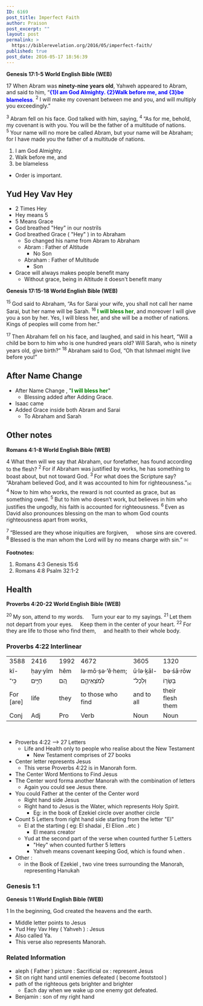 ```yaml
---
ID: 6169
post_title: Imperfect Faith
author: Praison
post_excerpt: ""
layout: post
permalink: >
  https://biblerevelation.org/2016/05/imperfect-faith/
published: true
post_date: 2016-05-17 18:56:39
---
```

<strong><span class="passage-display-bcv">Genesis 17:1-5
</span><span class="passage-display-version">World English Bible (WEB)
</span></strong>
<p class="chapter-2"><span id="en-WEB-399" class="text Gen-17-1"><span class="chapternum">17 </span>When Abram was <strong>ninety-nine years old</strong>, Yahweh appeared to Abram, and said to him, “<span style="color: #0000ff;"><strong>{1}I am God Almighty. {2}Walk before me, and {3}be blameless</strong></span>. </span><span id="en-WEB-400" class="text Gen-17-2"><sup class="versenum">2 </sup>I will make my covenant between me and you, and will multiply you exceedingly.”</span></p>
<span id="en-WEB-401" class="text Gen-17-3"><sup class="versenum">3 </sup>Abram fell on his face. God talked with him, saying, </span><span id="en-WEB-402" class="text Gen-17-4"><sup class="versenum">4 </sup>“As for me, behold, my covenant is with you. You will be the father of a multitude of nations. </span><span id="en-WEB-403" class="text Gen-17-5"><sup class="versenum">5 </sup>Your name will no more be called Abram, but your name will be Abraham; for I have made you the father of a multitude of nations.</span>
<ol>
 	<li>I am God Almighty.</li>
 	<li>Walk before me, and</li>
 	<li>be blameless</li>
</ol>
<ul>
 	<li>Order is important.</li>
</ul>
<h2 class="line"><strong>Yud Hey Vav Hey</strong></h2>
<ul>
 	<li>2 Times Hey</li>
 	<li>Hey means 5</li>
 	<li>5 Means Grace</li>
 	<li>God breathed "Hey" in our nostrils</li>
 	<li>God breathed Grace ( "Hey" ) in to Abraham
<ul>
 	<li>So changed his name from Abram to Abraham</li>
 	<li>Abram : Father of Altitude
<ul>
 	<li>No Son</li>
</ul>
</li>
 	<li>Abraham : Father of Multitude
<ul>
 	<li>Son</li>
</ul>
</li>
</ul>
</li>
 	<li>Grace will always makes people benefit many
<ul>
 	<li>Without grace, being in Altitude it doesn't benefit many</li>
</ul>
</li>
</ul>
<strong><span class="passage-display-bcv">Genesis 17:15-18
</span><span class="passage-display-version">World English Bible (WEB)</span></strong>

<span id="en-WEB-413" class="text Gen-17-15"><sup class="versenum">15 </sup>God said to Abraham, “As for Sarai your wife, you shall not call her name Sarai, but her name will be Sarah. </span><span id="en-WEB-414" class="text Gen-17-16"><sup class="versenum">16 </sup><span style="color: #008000;"><strong>I will bless her</strong></span>, and moreover I will give you a son by her. Yes, I will bless her, and she will be a mother of nations. Kings of peoples will come from her.”</span>

<span id="en-WEB-415" class="text Gen-17-17"><sup class="versenum">17 </sup>Then Abraham fell on his face, and laughed, and said in his heart, “Will a child be born to him who is one hundred years old? Will Sarah, who is ninety years old, give birth?” </span><span id="en-WEB-416" class="text Gen-17-18"><sup class="versenum">18 </sup>Abraham said to God, “Oh that Ishmael might live before you!”</span>
<h2><strong>After Name Change</strong></h2>
<ul>
 	<li>After Name Change , "<span style="color: #008000;"><strong>I will bless her</strong></span>"
<ul>
 	<li>Blessing added after Adding Grace.</li>
</ul>
</li>
 	<li>Isaac came</li>
 	<li>Added Grace inside both Abram and Sarai
<ul>
 	<li>To Abraham and Sarah</li>
</ul>
</li>
</ul>
<h2><strong>Other notes</strong></h2>
<strong><span class="passage-display-bcv">Romans 4:1-8
</span><span class="passage-display-version">World English Bible (WEB)</span></strong>
<p class="chapter-1"><span id="en-WEB-28024" class="text Rom-4-1"><span class="chapternum">4 </span>What then will we say that Abraham, our forefather, has found according to the flesh? </span><span id="en-WEB-28025" class="text Rom-4-2"><sup class="versenum">2 </sup>For if Abraham was justified by works, he has something to boast about, but not toward God. </span><span id="en-WEB-28026" class="text Rom-4-3"><sup class="versenum">3 </sup>For what does the Scripture say? “Abraham believed God, and it was accounted to him for righteousness.”<sup class="footnote" style="box-sizing: border-box; font-size: 0.625em; line-height: 22px; position: relative; vertical-align: top; top: 0px;" data-fn="#fen-WEB-28026a" data-link="[&lt;a href=&quot;#fen-WEB-28026a&quot; title=&quot;See footnote a&quot;&gt;a&lt;/a&gt;]">[a]</sup> </span><span id="en-WEB-28027" class="text Rom-4-4"><sup class="versenum">4 </sup>Now to him who works, the reward is not counted as grace, but as something owed. </span><span id="en-WEB-28028" class="text Rom-4-5"><sup class="versenum">5 </sup>But to him who doesn’t work, but believes in him who justifies the ungodly, his faith is accounted for righteousness. </span><span id="en-WEB-28029" class="text Rom-4-6"><sup class="versenum">6 </sup>Even as David also pronounces blessing on the man to whom God counts righteousness apart from works,</span></p>

<div class="poetry">
<p class="line"><span id="en-WEB-28030" class="text Rom-4-7"><sup class="versenum">7 </sup>“Blessed are they whose iniquities are forgiven,</span>
<span class="indent-1"><span class="indent-1-breaks">    </span><span class="text Rom-4-7">whose sins are covered.</span></span>
<span id="en-WEB-28031" class="text Rom-4-8"><sup class="versenum">8 </sup>Blessed is the man whom the Lord will by no means charge with sin.” <sup class="footnote" style="box-sizing: border-box; font-size: 0.625em; line-height: 22px; position: relative; vertical-align: top; top: 0px;" data-fn="#fen-WEB-28031b" data-link="[&lt;a href=&quot;#fen-WEB-28031b&quot; title=&quot;See footnote b&quot;&gt;b&lt;/a&gt;]">[b]</sup></span></p>

</div>
<div class="footnotes">

<strong>Footnotes:</strong>
<ol>
 	<li id="fen-WEB-28026a">Romans 4:3 <span class="footnote-text">Genesis 15:6</span></li>
 	<li id="fen-WEB-28031b">Romans 4:8 <span class="footnote-text">Psalm 32:1-2</span></li>
</ol>
<h2><strong>Health</strong></h2>
<strong><span class="passage-display-bcv">Proverbs 4:20-22
</span><span class="passage-display-version">World English Bible (WEB)</span></strong>
<div class="poetry top-1">
<p class="line"><span id="en-WEB-16511" class="text Prov-4-20"><sup class="versenum">20 </sup>My son, attend to my words.</span>
<span class="indent-1"><span class="indent-1-breaks">    </span><span class="text Prov-4-20">Turn your ear to my sayings.</span></span>
<span id="en-WEB-16512" class="text Prov-4-21"><sup class="versenum">21 </sup>Let them not depart from your eyes.</span>
<span class="indent-1"><span class="indent-1-breaks">    </span><span class="text Prov-4-21">Keep them in the center of your heart.</span></span>
<span id="en-WEB-16513" class="text Prov-4-22"><sup class="versenum">22 </sup>For they are life to those who find them,</span>
<span class="indent-1"><span class="indent-1-breaks">    </span><span class="text Prov-4-22">and health to their whole body.</span></span></p>

</div>
<h3><strong>Proverbs 4:22 Interlinear</strong></h3>
<table width="474">
<tbody>
<tr>
<td width="90">3588</td>
<td width="64">2416</td>
<td width="64">1992</td>
<td width="64">4672</td>
<td width="64">3605</td>
<td width="64">1320</td>
<td width="64">4832</td>
</tr>
<tr>
<td>kî-</td>
<td>ḥay·yîm</td>
<td>hêm</td>
<td>lə·mō·ṣə·’ê·hem;</td>
<td>ū·lə·ḵāl-</td>
<td>bə·śā·rōw</td>
<td>mar·pê.</td>
</tr>
<tr>
<td>כִּֽי־</td>
<td>חַיִּ֣ים</td>
<td>הֵ֭ם</td>
<td>לְמֹצְאֵיהֶ֑ם</td>
<td>וּֽלְכָל־</td>
<td>בְּשָׂר֥וֹ</td>
<td>מַרְפֵּֽא׃</td>
</tr>
<tr>
<td>For [are]</td>
<td>life</td>
<td>they</td>
<td>to those who find</td>
<td>and to all</td>
<td>their flesh them</td>
<td>and health</td>
</tr>
<tr>
<td>Conj</td>
<td>Adj</td>
<td>Pro</td>
<td>Verb</td>
<td>Noun</td>
<td>Noun</td>
<td>Noun</td>
</tr>
</tbody>
</table>
</div>
&nbsp;
<ul>
 	<li>Proverbs 4:22 --&gt; 27 Letters
<ul>
 	<li>Life and Health only to people who realise about the New Testament
<ul>
 	<li>New Testament comprises of 27 books</li>
</ul>
</li>
</ul>
</li>
 	<li>Center letter represents Jesus
<ul>
 	<li>This verse Proverbs 4:22 is in Manorah form.</li>
</ul>
</li>
 	<li>The Center Word Mentions to Find Jesus</li>
 	<li>The Center word forma another Manorah with the combination of letters
<ul>
 	<li>Again you could see Jesus there.</li>
</ul>
</li>
 	<li>You could Father at the center of the Center word
<ul>
 	<li>Right hand side Jesus</li>
 	<li>Right hand to Jesus is the Water, which represents Holy Spirit.
<ul>
 	<li>Eg: in the book of Ezekiel circle over another circle</li>
</ul>
</li>
</ul>
</li>
 	<li>Count 5 Letters from right hand side starting from the letter "El"
<ul>
 	<li>El at the starting ( eg: El shadai , El Elion ..etc )
<ul>
 	<li>El means creator</li>
</ul>
</li>
 	<li>Yud at the second part of the verse when counted further 5 Letters
<ul>
 	<li>"Hey" when counted further 5 letters</li>
 	<li>Yahveh means covenant keeping God, which is found when .</li>
</ul>
</li>
</ul>
</li>
 	<li>Other :
<ul>
 	<li>in the Book of Ezekiel , two vine trees surrounding the Manorah, representing Hanukah</li>
</ul>
</li>
</ul>
<h3><strong><span class="passage-display-bcv">Genesis 1:1</span></strong></h3>
<strong><span class="passage-display-bcv">Genesis 1:1
</span><span class="passage-display-version">World English Bible (WEB)</span></strong>
<p class="chapter-1"><span id="en-WEB-1" class="text Gen-1-1"><span class="chapternum">1 </span>In the beginning, God created the heavens and the earth.</span></p>

<ul>
 	<li class="chapter-1">Middle letter points to Jesus</li>
 	<li class="chapter-1">Yud Hey Vav Hey ( Yahveh ) : Jesus</li>
 	<li class="chapter-1">Also called Ya.</li>
 	<li class="chapter-1">This verse also represents Manorah.</li>
</ul>
<div class="footnotes">
<h3><strong>Related Information</strong></h3>
<ul>
 	<li class="line">aleph ( Father ) picture : Sacrificial ox : represent Jesus</li>
 	<li class="line">Sit on right hand until enemies defeated ( become footstool )</li>
 	<li class="line">path of the righteous gets brighter and brighter
<ul>
 	<li class="line">Each day when we wake up one enemy got defeated.</li>
</ul>
</li>
 	<li>Benjamin : son of my right hand</li>
</ul>
<h3></h3>
</div>